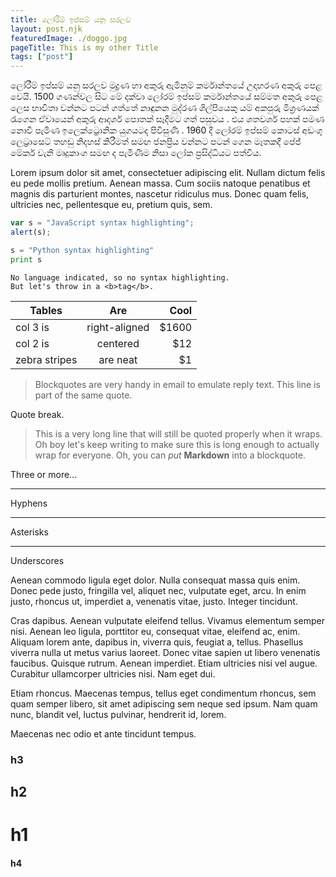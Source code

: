 ```yaml
---
title: ලෝරීම් ඉප්සම් යනු සරලව
layout: post.njk
featuredImage: ./doggo.jpg
pageTitle: This is my other Title
tags: ["post"]
---
```

ලෝරීම් ඉප්සම් යනු සරලව මුද්‍රණ හා අකුරු ඇමිනුම් කර්මාන්තයේ උදාහරණ අකුරු පෙළ වෙයි. 1500 ගණන්වල සිට මේ දක්වා ලෝරම් ඉප්සම් කර්මාන්තයේ සම්මත අකුරු පෙළ ලෙස භාවිතා වන්නට පටන් ගත්තේ නාඳුනන මුද්රණ ශිල්පියෙකු යම් අකපුරු මිශ්‍රණයක් රැගෙන ඒවායෙන් අකුරු ආදර්ශ පොතක් සෑදීමට ගත් පසුවය . එය ශතවර්ශ පහක් පමණ නොවී පැමිණ ඉලෙක්ට්‍රොනික යුගයටද පිවිසුණි . 1960 දී ලෝරම් ඉප්සම් කොටස් අඩංගු ලෙට්‍රාසෙට් තහඩු නිදහස් කිරීමත් සමඟ ජනප්‍රිය වන්නට පටන් ගෙන මෑතකදී පේජ් මේකර් වැනි මෘදුකාංග සමඟ ද පැමිණීම නිසා ලෝක ප්‍රසිද්ධියට පත්විය.



Lorem ipsum dolor sit amet, consectetuer adipiscing elit. Nullam dictum felis eu pede mollis pretium. Aenean massa. Cum sociis natoque penatibus et magnis dis parturient montes, nascetur ridiculus mus. Donec quam felis, ultricies nec, pellentesque eu, pretium quis, sem.

<!-- excerpt -->

```js
var s = "JavaScript syntax highlighting";
alert(s);
```

```python
s = "Python syntax highlighting"
print s
```

```
No language indicated, so no syntax highlighting.
But let's throw in a <b>tag</b>.
```

| Tables        |      Are      |  Cool |
| ------------- | :-----------: | ----: |
| col 3 is      | right-aligned | $1600 |
| col 2 is      |   centered    |   $12 |
| zebra stripes |   are neat    |    $1 |

> Blockquotes are very handy in email to emulate reply text.
> This line is part of the same quote.

Quote break.

> This is a very long line that will still be quoted properly when it wraps. Oh boy let's keep writing to make sure this is long enough to actually wrap for everyone. Oh, you can _put_ **Markdown** into a blockquote.

Three or more...

---

Hyphens

---

Asterisks

---

Underscores

Aenean commodo ligula eget dolor. Nulla consequat massa quis enim. Donec pede justo, fringilla vel, aliquet nec, vulputate eget, arcu. In enim justo, rhoncus ut, imperdiet a, venenatis vitae, justo. Integer tincidunt.

Cras dapibus. Aenean vulputate eleifend tellus. Vivamus elementum semper nisi. Aenean leo ligula, porttitor eu, consequat vitae, eleifend ac, enim. Aliquam lorem ante, dapibus in, viverra quis, feugiat a, tellus. Phasellus viverra nulla ut metus varius laoreet. Donec vitae sapien ut libero venenatis faucibus. Quisque rutrum. Aenean imperdiet. Etiam ultricies nisi vel augue. Curabitur ullamcorper ultricies nisi. Nam eget dui.

Etiam rhoncus. Maecenas tempus, tellus eget condimentum rhoncus, sem quam semper libero, sit amet adipiscing sem neque sed ipsum. Nam quam nunc, blandit vel, luctus pulvinar, hendrerit id, lorem.

Maecenas nec odio et ante tincidunt tempus.

### h3

## h2

# h1

#### h4

